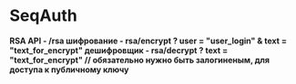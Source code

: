 # SeqAuth<b>
RSA API - /rsa<b>
шифрование - rsa/encrypt ? user = "user_login" & text = "text_for_encrypt"<b>
дешифровщик - rsa/decrypt ? text = "text_for_encrypt"   // обязательно нужно быть залогиненым, для доступа к публичному ключу
